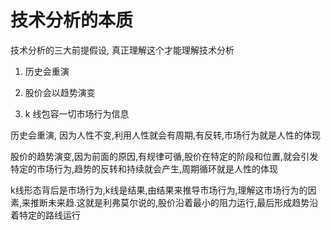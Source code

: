 # 技术分析的本质

技术分析的三大前提假设, 真正理解这个才能理解技术分析

1. 历史会重演

2. 股价会以趋势演变

3. k 线包容一切市场行为信息

历史会重演, 因为人性不变,利用人性就会有周期,有反转,市场行为就是人性的体现

股价的趋势演变,因为前面的原因,有规律可循,股价在特定的阶段和位置,就会引发特定的市场行为,趋势的反转和持续就会产生,周期循环就是人性的体现

k线形态背后是市场行为,k线是结果,由结果来推导市场行为,理解这市场行为的因素,来推断未来趋.这就是利弗莫尔说的,股价沿着最小的阻力运行,最后形成趋势沿着特定的路线运行
